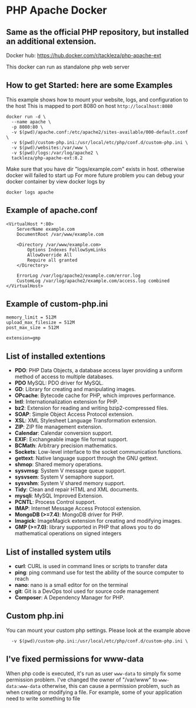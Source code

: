 # PHP Apache Docker
## Same as the official PHP repository, but installed an additional extension.
Docker hub: https://hub.docker.com/r/tackleza/php-apache-ext

This docker can run as standalone php web server

## How to get Started: here are some Examples

This example shows how to mount your website, logs, and configuration to the host
This is mapped to port 8080 on host `http://localhost:8080`

    docker run -d \
      --name apache \
      -p 8080:80 \
      -v $(pwd)/apache.conf:/etc/apache2/sites-available/000-default.conf \
      -v $(pwd)/custom-php.ini:/usr/local/etc/php/conf.d/custom-php.ini \
      -v $(pwd)/websites:/var/www \
      -v $(pwd)/logs:/var/log/apache2 \
      tackleza/php-apache-ext:8.2

Make sure that you have dir "logs/example.com" exists in host. otherwise docker will failed to start up
For more future problem you can debug your docker container by view docker logs by

    docker logs apache

## Example of apache.conf

    <VirtualHost *:80>
        ServerName example.com
        DocumentRoot /var/www/example.com

        <Directory /var/www/example.com>
            Options Indexes FollowSymLinks
            AllowOverride All
            Require all granted
        </Directory>

        ErrorLog /var/log/apache2/example.com/error.log
        CustomLog /var/log/apache2/example.com/access.log combined
    </VirtualHost>

## Example of custom-php.ini
    memory_limit = 512M
    upload_max_filesize = 512M
    post_max_size = 512M

    extension=gmp

## List of installed extentions
- **PDO**: PHP Data Objects, a database access layer providing a uniform method of access to multiple databases.
- **PDO** MySQL: PDO driver for MySQL.
- **GD**: Library for creating and manipulating images.
- **OPcache**: Bytecode cache for PHP, which improves performance.
- **Intl**: Internationalization extension for PHP.
- **bz2**: Extension for reading and writing bzip2-compressed files.
- **SOAP**: Simple Object Access Protocol extension.
- **XSL**: XML Stylesheet Language Transformation extension.
- **ZIP**: ZIP file management extension.
- **Calendar**: Calendar conversion support.
- **EXIF**: Exchangeable image file format support.
- **BCMath**: Arbitrary precision mathematics.
- **Sockets**: Low-level interface to the socket communication functions.
- **gettext**: Native language support through the GNU gettext.
- **shmop**: Shared memory operations.
- **sysvmsg**: System V message queue support.
- **sysvsem**: System V semaphore support.
- **sysvshm**: System V shared memory support.
- **Tidy**: Clean and repair HTML and XML documents.
- **mysqli**: MySQL Improved Extension.
- **PCNTL**: Process Control support.
- **IMAP**: Internet Message Access Protocol extension.
- **MongoDB (>=7.4)**: MongoDB driver for PHP.
- **Imagick**: ImageMagick extension for creating and modifying images.
- **GMP (>=7.0)**: library supported in PHP that allows you to do mathematical operations on signed integers

## List of installed system utils
- **curl**: CURL is used in command lines or scripts to transfer data
- **ping**: ping command use for test the ability of the source computer to reach
- **nano**: nano is a small editor for on the terminal
- **git**: Git is a DevOps tool used for source code management
- **Composer**: A Dependency Manager for PHP.

## Custom php.ini

You can mount your custom php settings. Please look at the example above

      -v $(pwd)/custom-php.ini:/usr/local/etc/php/conf.d/custom-php.ini \

## I've fixed permissions for www-data
When php code is executed, it's run as user `www-data` to simply fix some permission problem. I've changed the owner of "/var/www" to `www-data:www-data` otherwise, this can cause a permission problem, such as when creating or modifying a file. For example, some of your application need to write something to file
